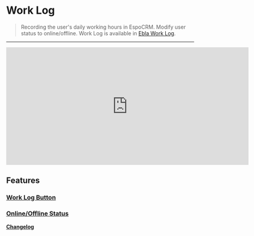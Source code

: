# Work Log  <a href="https://www.eblasoft.com.tr/espocrm-extension-page//work-log" target="_blank" id="ext-version" data-id="64a5599f1767c748d"></a>

> Recording the user's daily working hours in EspoCRM.
> Modify user status to online/offline.
> Work Log is available in [Ebla Work Log](https://www.eblasoft.com.tr/espocrm-extension-page/work-log).


---

<iframe width="650" height="315" src="https://www.youtube.com/embed/kg95tBnObAI" frameborder="0" allow="accelerometer; autoplay; clipboard-write; encrypted-media; gyroscope; picture-in-picture" allowfullscreen></iframe>

<br>

## Features

### [Work Log Button](work-log-button.md)

### [Online/Offline Status](online-offline.md)

**<font color=gray> [Changelog](changelog.md) </font>**